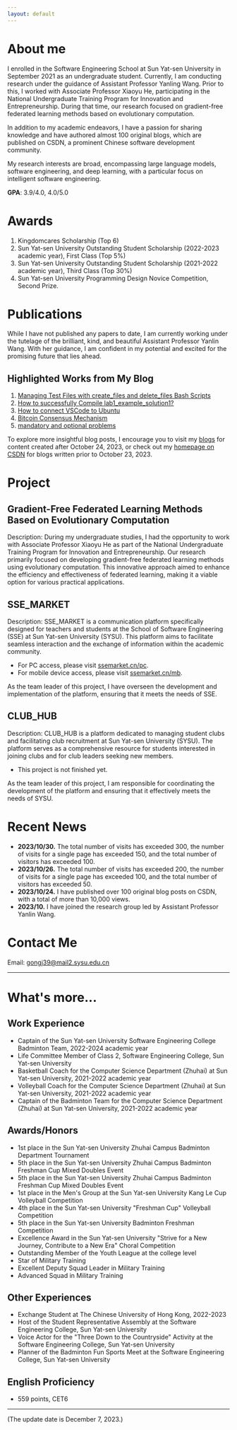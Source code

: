 ```yaml
---
layout: default
---
```

# About me

I enrolled in the Software Engineering School at Sun Yat-sen University in September 2021 as an undergraduate student. Currently, I am conducting research under the guidance of Assistant Professor Yanling Wang. Prior to this, I worked with Associate Professor Xiaoyu He, participating in the National Undergraduate Training Program for Innovation and Entrepreneurship. During that time, our research focused on gradient-free federated learning methods based on evolutionary computation.

In addition to my academic endeavors, I have a passion for sharing knowledge and have authored almost 100 original blogs, which are published on CSDN, a prominent Chinese software development community.

My research interests are broad, encompassing large language models, software engineering, and deep learning, with a particular focus on intelligent software engineering.

**GPA**: 3.9/4.0, 4.0/5.0

# Awards

1. Kingdomcares Scholarship (Top 6)
2. Sun Yat-sen University Outstanding Student Scholarship (2022-2023 academic year), First Class (Top 5%)
3. Sun Yat-sen University Outstanding Student Scholarship (2021-2022 academic year), Third Class (Top 30%)
4. Sun Yat-sen University Programming Design Novice Competition, Second Prize.


# Publications

While I have not published any papers to date, I am currently working under the tutelage of the brilliant, kind, and beautiful Assistant Professor Yanlin Wang. With her guidance, I am confident in my potential and excited for the promising future that lies ahead.

## Highlighted Works from My Blog

1. [Managing Test Files with create_files and delete_files Bash Scripts](https://blog.csdn.net/weixin_64123373/article/details/133934518?spm=1001.2014.3001.5502)
2. [How to successfully Compile lab1_example_solution1?](https://blog.csdn.net/weixin_64123373/article/details/133379846?spm=1001.2014.3001.5502)
3. [How to connect VSCode to Ubuntu](https://blog.csdn.net/weixin_64123373/article/details/133928744?spm=1001.2014.3001.5502)
4. [Bitcoin Consensus Mechanism](https://blog.csdn.net/weixin_64123373/article/details/133278783?spm=1001.2014.3001.5502)
5. [mandatory and optional problems](https://blog.csdn.net/weixin_64123373/article/details/133323762?spm=1001.2014.3001.5502)

To explore more insightful blog posts, I encourage you to visit my [blogs](https://mikingg.github.io/blog/) for content created after October 24, 2023, or check out my [homepage on CSDN](https://blog.csdn.net/weixin_64123373?type=blog) for blogs written prior to October 23, 2023.

# Project

## Gradient-Free Federated Learning Methods Based on Evolutionary Computation

Description: During my undergraduate studies, I had the opportunity to work with Associate Professor Xiaoyu He as part of the National Undergraduate Training Program for Innovation and Entrepreneurship. Our research primarily focused on developing gradient-free federated learning methods using evolutionary computation. This innovative approach aimed to enhance the efficiency and effectiveness of federated learning, making it a viable option for various practical applications.

## SSE_MARKET

Description: SSE_MARKET is a communication platform specifically designed for teachers and students at the School of Software Engineering (SSE) at Sun Yat-sen University (SYSU). This platform aims to facilitate seamless interaction and the exchange of information within the academic community.

- For PC access, please visit [ssemarket.cn/pc](http://ssemarket.cn/pc).
- For mobile device access, please visit [ssemarket.cn/mb](http://ssemarket.cn/mb).

As the team leader of this project, I have overseen the development and implementation of the platform, ensuring that it meets the needs of SSE.

## CLUB_HUB

Description: CLUB_HUB is a platform dedicated to managing student clubs and facilitating club recruitment at Sun Yat-sen University (SYSU). The platform serves as a comprehensive resource for students interested in joining clubs and for club leaders seeking new members.

- This project is not finished yet.

As the team leader of this project, I am responsible for coordinating the development of the platform and ensuring that it effectively meets the needs of SYSU.

# Recent News
- **2023/10/30.** The total number of visits has exceeded 300, the number of visits for a single page has exceeded 150, and the total number of visitors has exceeded 100.
- **2023/10/26.** The total number of visits has exceeded 200, the number of visits for a single page has exceeded 100, and the total number of visitors has exceeded 50.
- **2023/10/24.** I have published over 100 original blog posts on CSDN, with a total of more than 10,000 views.
- **2023/10.** I have joined the research group led by Assistant Professor Yanlin Wang.

# Contact Me

Email: gongj39@mail2.sysu.edu.cn

--------

# What's more...

## Work Experience

- Captain of the Sun Yat-sen University Software Engineering College Badminton Team, 2022-2024 academic year
- Life Committee Member of Class 2, Software Engineering College, Sun Yat-sen University
- Basketball Coach for the Computer Science Department (Zhuhai) at Sun Yat-sen University, 2021-2022 academic year
- Volleyball Coach for the Computer Science Department (Zhuhai) at Sun Yat-sen University, 2021-2022 academic year
- Captain of the Badminton Team for the Computer Science Department (Zhuhai) at Sun Yat-sen University, 2021-2022 academic year

## Awards/Honors

- 1st place in the Sun Yat-sen University Zhuhai Campus Badminton Department Tournament
- 5th place in the Sun Yat-sen University Zhuhai Campus Badminton Freshman Cup Mixed Doubles Event
- 5th place in the Sun Yat-sen University Zhuhai Campus Badminton Freshman Cup Mixed Doubles Event
- 1st place in the Men's Group at the Sun Yat-sen University Kang Le Cup Volleyball Competition
- 4th place in the Sun Yat-sen University "Freshman Cup" Volleyball Competition
- 5th place in the Sun Yat-sen University Badminton Freshman Competition
- Excellence Award in the Sun Yat-sen University "Strive for a New Journey, Contribute to a New Era" Choral Competition
- Outstanding Member of the Youth League at the college level
- Star of Military Training
- Excellent Deputy Squad Leader in Military Training
- Advanced Squad in Military Training

## Other Experiences

- Exchange Student at The Chinese University of Hong Kong, 2022-2023
- Host of the Student Representative Assembly at the Software Engineering College, Sun Yat-sen University
- Voice Actor for the "Three Down to the Countryside" Activity at the Software Engineering College, Sun Yat-sen University
- Planner of the Badminton Fun Sports Meet at the Software Engineering College, Sun Yat-sen University

## English Proficiency

- 559 points, CET6

- -----
(The update date is December 7, 2023.)
